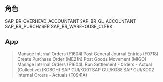 ## 角色
SAP_BR_OVERHEAD_ACCOUNTANT
SAP_BR_GL_ACCOUNTANT
SAP_BR_PURCHASER
SAP_BR_WAREHOUSE_CLERK
## App
> Manage Internal Orders (F1604)
> Post General Journal Entries (F0718)
> Create Purchase Order (ME21N)
> Post Goods Movement (MIGO)
> Manage Internal Orders (F1604).
> Run Settlement - Orders - Actual (Collective) (KO8GH)
> SAP GUI/KO01
> SAP GUI/KO88
> SAP GUI/KO02
> Internal Orders - Actuals (F0941A)